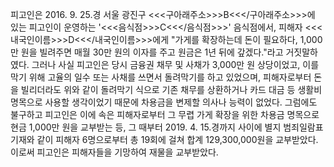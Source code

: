 피고인은 2016. 9. 25.경 서울 광진구 <<<구아래주소>>>B<<</구아래주소>>>에 있는 피고인이 운영하는 '<<<음식점>>>C<<</음식점>>>' 음식점에서, 피해자 <<<내국인이름>>>D<<</내국인이름>>>에게 "가게를 확장하는데 돈이 필요하다, 1,000만 원을 빌려주면 매월 30만 원의 이자를 주고 원금은 1년 뒤에 갚겠다."라고 거짓말하였다.
그러나 사실 피고인은 당시 금융권 채무 및 사채가 3,000만 원 상당이었고, 이를 막기 위해 고율의 일수 또는 사채를 쓰면서 돌려막기를 하고 있었으며, 피해자로부터 돈을 빌리더라도 위와 같이 돌려막기 식으로 기존 채무를 상환하거나 카드 대금 등 생활비 명목으로 사용할 생각이었기 때문에 차용금을 변제할 의사나 능력이 없었다. 그럼에도 불구하고 피고인은 이에 속은 피해자로부터 그 무렵 가게 확장을 위한 차용금 명목으로 현금 1,000만 원을 교부받는 등, 그 때부터 2019. 4. 15.경까지 사이에 별지 범죄일람표 기재와 같이 피해자 6명으로부터 총 19회에 걸쳐 합계 129,300,000원을 교부받았다.
이로써 피고인은 피해자들을 기망하여 재물을 교부받았다.